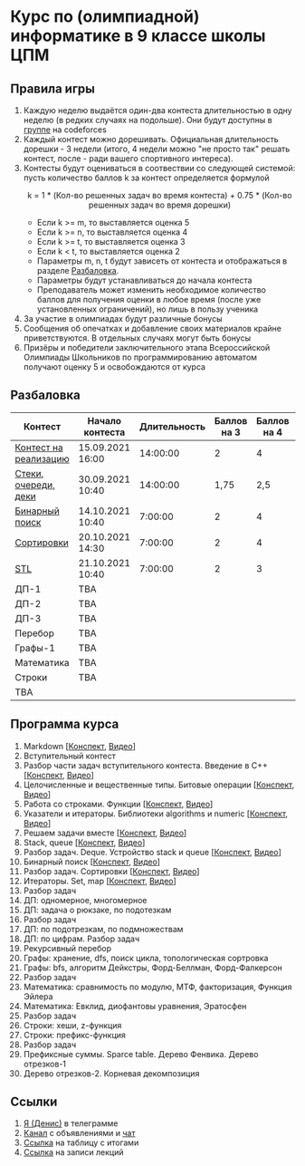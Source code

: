 # Курс по (олимпиадной) информатике в 9 классе школы ЦПМ

## Правила игры

1. Каждую неделю выдаётся один-два контеста длительностью в одну неделю (в редких случаях на подольше). Они будут доступны в [группе](http://codeforces.com/group/NVZIV3kQX3/contests) на codeforces
1. Каждый контест можно дорешивать. Официальная длительность дорешки - 3 недели (итого, 4 недели можно "не просто так" решать контест, после - ради вашего спортивного интереса).
1. Контесты будут оцениваться в соотвествии со следующей системой: пусть количество баллов k за контест определяется формулой <p align="center">k = 1 * (Кол-во решенных задач во время контеста) + 0.75 * (Кол-во решенных задач во время дорешки)</p>
    * Если k >= m, то выставляется оценка 5
    * Если k >= n, то выставляется оценка 4
    * Если k >= t, то выставляется оценка 3
    * Если k < t, то выставляется оценка 2
    * Параметры m, n, t будут зависеть от контеста и отображаться в разделе [Разбаловка](#Разбаловка).
    * Параметры будут устанавливаться до начала контеста
    * Преподаватель может изменить необходимое количество баллов для получения оценки в любое время (после уже установленных ограничений), но лишь в пользу ученика
1. За участие в олимпиадах будут различные бонусы
1. Сообщения об опечатках и добавление своих материалов крайне приветствуются. В отдельных случаях могут быть бонусы
1. Призёры и победители заключительного этапа Всероссийской Олимпиады Школьников по программированию автоматом получают оценку 5 и освобождаются от курса

## Разбаловка

| Контест       | Начало контеста | Длительность | Баллов на 3 | Баллов на 4  | Баллов на 5 |
| ------------- | -- |-------------| ----- | -- | -- |
| [Контест на реализацию](http://codeforces.com/group/NVZIV3kQX3/contest/344773) | 15.09.2021 16:00 | 14:00:00 | 2 | 4 | 10
| [Стеки, очереди, деки](https://codeforces.com/gym/346723) | 30.09.2021 10:40 | 14:00:00 | 1,75 | 2,5 | 3,5
| [Бинарный поиск](https://codeforces.com/gym/349074) | 14.10.2021 10:40 | 7:00:00 | 2 | 4 | 6
| [Сортировки](http://codeforces.com/gym/350091/) | 20.10.2021 14:30 | 7:00:00 | 2 | 4 | 6
| [STL](https://codeforces.com/gym/350206) | 21.10.2021 10:40 | 7:00:00 | 2 | 3 | 4
| ДП-1 | TBA | | | |
| ДП-2 | TBA | | | |
| ДП-3 | TBA | | | |
| Перебор | TBA | | | |
| Графы-1 | TBA | | | |
| Математика | TBA | | | |
| Строки | TBA | | | |
| TBA | | | | |

## Программа курса

1. Markdown [[Конспект](./lecture01-markdown/), [Видео](https://youtu.be/UMHMXqlukCo)]
1. Вступительный контест
1. Разбор части задач вступительного контеста. Введение в C++ [[Конспект](./lecture03-cpp-intro/), [Видео](https://youtu.be/a6Pb56uhM5o)]
1. Целочисленные и вещественные типы. Битовые операции [[Конспект](./lecture04-cpp-types/), [Видео](https://youtu.be/eBpnaVYDiIg)]
1. Работа со строками. Функции [[Конспект](./lecture05-cpp-string-functions/), [Видео](https://youtu.be/Qz6Axx5AvxE)]
1. Указатели и итераторы. Библиотеки algorithms и numeric [[Конспект](./lecture06-cpp-iterators-stl/), [Видео](https://youtu.be/R23qfz1ruWI)]
1. Решаем задачи вместе [[Конспект](./lecture07-solving-problems/), [Видео](https://youtu.be/NPo3-gDpn_U)]
1. Stack, queue [[Конспект](./lecture08-stack-1/), [Видео](https://youtu.be/-TplheGSsp4)]
1. Разбор задач. Deque. Устройство stack и queue [[Конспект](./lecture09-stack-2/), [Видео](https://youtu.be/XuJHrjhjo8Q)]
1. Бинарный поиск [[Конспект](./lecture10-binsearch/), [Видео](https://youtu.be/JC788-t855s)]
1. Разбор задач. Сортировки [[Конспект](./lecture11-sorting/), [Видео](https://youtu.be/kZBYrcApzOI)]
1. Итераторы. Set, map [[Конспект](./lecture12-set/), [Видео](https://youtu.be/76bPesccDSU)]
1. Разбор задач
1. ДП: одномерное, многомерное
1. ДП: задача о рюкзаке, по подотезкам
1. Разбор задач
1. ДП: по подотрезкам, по подмножествам
1. ДП: по цифрам. Разбор задач
1. Рекурсивный перебор
1. Графы: хранение, dfs, поиск цикла, топологическая сортровка
1. Графы: bfs, алгоритм Дейкстры, Форд-Беллман, Форд-Фалкерсон
1. Разбор задач
1. Математика: сравнимость по модулю, МТФ, факторизация, Функция Эйлера
1. Математика: Евклид, диофантовы уравнения, Эратосфен
1. Разбор задач
1. Строки: хеши, z-функция
1. Строки: префикс-функция
1. Разбор задач
1. Префиксные суммы. Sparce table. Дерево Фенвика. Дерево отрезков-1
1. Дерево отрезков-2. Корневая декомпозиция

## Ссылки

1. [Я (Денис)](https://t.me/i_1ove_myse1f) в телеграмме
1. [Канал](https://t.me/joinchat/Sd7AWPpEwDg0YTBi) с объявлениями и [чат](https://t.me/joinchat/dcrOXdfS4JkzYTJi)
1. [Ссылка](http://ec2-54-224-131-226.compute-1.amazonaws.com/standings/cte9-2021/) на таблицу с итогами
1. [Ссылка](https://youtube.com/playlist?list=PLXKRy1QlvcjNtZ161f4BNyUTYcrlnJIhT) на записи лекций
